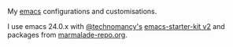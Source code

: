 My [emacs](http://www.gnu.org/software/emacs) configurations and customisations.

I use emacs 24.0.x with [@technomancy's](http://twitter.com/technomancy) [emacs-starter-kit v2](https://github.com/technomancy/emacs-starter-kit/tree/v2) 
and packages from [marmalade-repo.org](http://marmalade-repo.org).


